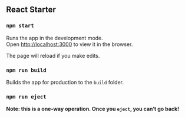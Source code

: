 ## React Starter

### `npm start`

Runs the app in the development mode.<br />
Open [http://localhost:3000](http://localhost:3000) to view it in the browser.

The page will reload if you make edits.<br />

### `npm run build`
Builds the app for production to the `build` folder.<br />

### `npm run eject`

**Note: this is a one-way operation. Once you `eject`, you can’t go back!**
